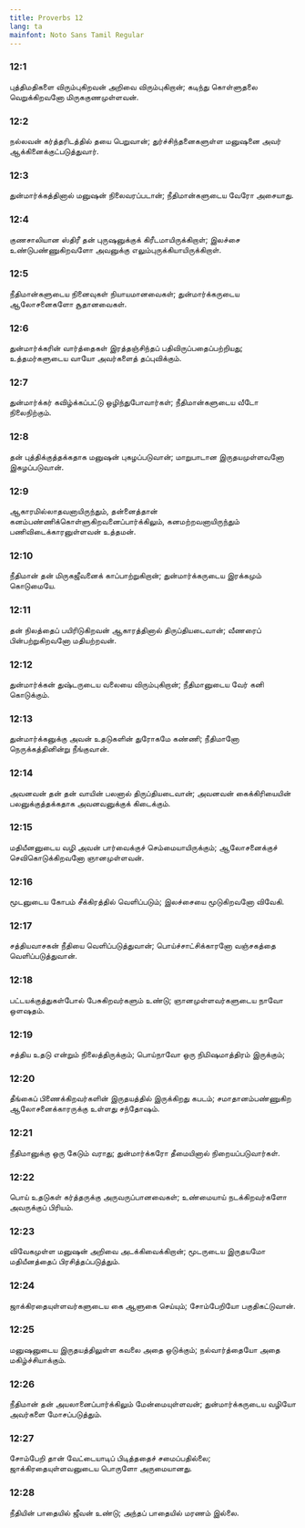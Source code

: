 ```yaml
---
title: Proverbs 12
lang: ta
mainfont: Noto Sans Tamil Regular
---
```


###  12:1

புத்திமதிகளை விரும்புகிறவன் அறிவை விரும்புகிறான்; கடிந்து கொள்ளுதலை வெறுக்கிறவனோ மிருககுணமுள்ளவன்.

###  12:2

நல்லவன் கர்த்தரிடத்தில் தயை பெறுவான்; துர்ச்சிந்தனைகளுள்ள மனுஷனை அவர் ஆக்கினைக்குட்படுத்துவார்.

###  12:3

துன்மார்க்கத்தினால் மனுஷன் நிலைவரப்படான்; நீதிமான்களுடைய வேரோ அசையாது.

###  12:4

குணசாலியான ஸ்திரீ தன் புருஷனுக்குக் கிரீடமாயிருக்கிறாள்; இலச்சை உண்டுபண்ணுகிறவளோ அவனுக்கு எலும்புருக்கியாயிருக்கிறாள்.

###  12:5

நீதிமான்களுடைய நினைவுகள் நியாயமானவைகள்; துன்மார்க்கருடைய ஆலோசனைகளோ சூதானவைகள்.

###  12:6

துன்மார்க்கரின் வார்த்தைகள் இரத்தஞ்சிந்தப் பதிவிருப்பதைப்பற்றியது; உத்தமர்களுடைய வாயோ அவர்களைத் தப்புவிக்கும்.

###  12:7

துன்மார்க்கர் கவிழ்க்கப்பட்டு ஒழிந்துபோவார்கள்; நீதிமான்களுடைய வீடோ நிலைநிற்கும்.

###  12:8

தன் புத்திக்குத்தக்கதாக மனுஷன் புகழப்படுவான்; மாறுபாடான இருதயமுள்ளவனோ இகழப்படுவான்.

###  12:9

ஆகாரமில்லாதவனாயிருந்தும், தன்னைத்தான் கனம்பண்ணிக்கொள்ளுகிறவனைப்பார்க்கிலும், கனமற்றவனாயிருந்தும் பணிவிடைக்காரனுள்ளவன் உத்தமன்.

###  12:10

நீதிமான் தன் மிருகஜீவனைக் காப்பாற்றுகிறான்; துன்மார்க்கருடைய இரக்கமும் கொடுமையே.

###  12:11

தன் நிலத்தைப் பயிரிடுகிறவன் ஆகாரத்தினால் திருப்தியடைவான்; வீணரைப் பின்பற்றுகிறவனோ மதியற்றவன்.

###  12:12

துன்மார்க்கன் துஷ்டருடைய வலையை விரும்புகிறான்; நீதிமானுடைய வேர் கனி கொடுக்கும்.

###  12:13

துன்மார்க்கனுக்கு அவன் உதடுகளின் துரோகமே கண்ணி; நீதிமானோ நெருக்கத்தினின்று நீங்குவான்.

###  12:14

அவனவன் தன் தன் வாயின் பலனால் திருப்தியடைவான்; அவனவன் கைக்கிரியையின் பலனுக்குத்தக்கதாக அவனவனுக்குக் கிடைக்கும்.

###  12:15

மதியீனனுடைய வழி அவன் பார்வைக்குச் செம்மையாயிருக்கும்; ஆலோசனைக்குச் செவிகொடுக்கிறவனோ ஞானமுள்ளவன்.

###  12:16

மூடனுடைய கோபம் சீக்கிரத்தில் வெளிப்படும்; இலச்சையை மூடுகிறவனோ விவேகி.

###  12:17

சத்தியவாசகன் நீதியை வெளிப்படுத்துவான்; பொய்ச்சாட்சிக்காரனோ வஞ்சகத்தை வெளிப்படுத்துவான்.

###  12:18

பட்டயக்குத்துகள்போல் பேசுகிறவர்களும் உண்டு; ஞானமுள்ளவர்களுடைய நாவோ ஒளஷதம்.

###  12:19

சத்திய உதடு என்றும் நிலைத்திருக்கும்; பொய்நாவோ ஒரு நிமிஷமாத்திரம் இருக்கும்;

###  12:20

தீங்கைப் பிணைக்கிறவர்களின் இருதயத்தில் இருக்கிறது கபடம்; சமாதானம்பண்ணுகிற ஆலோசனைக்காரருக்கு உள்ளது சந்தோஷம்.

###  12:21

நீதிமானுக்கு ஒரு கேடும் வராது; துன்மார்க்கரோ தீமையினால் நிறையப்படுவார்கள்.

###  12:22

பொய் உதடுகள் கர்த்தருக்கு அருவருப்பானவைகள்; உண்மையாய் நடக்கிறவர்களோ அவருக்குப் பிரியம்.

###  12:23

விவேகமுள்ள மனுஷன் அறிவை அடக்கிவைக்கிறான்; மூடருடைய இருதயமோ மதியீனத்தைப் பிரசித்தப்படுத்தும்.

###  12:24

ஜாக்கிரதையுள்ளவர்களுடைய கை ஆளுகை செய்யும்; சோம்பேறியோ பகுதிகட்டுவான்.

###  12:25

மனுஷனுடைய இருதயத்திலுள்ள கவலை அதை ஒடுக்கும்; நல்வார்த்தையோ அதை மகிழ்ச்சியாக்கும்.

###  12:26

நீதிமான் தன் அயலானைப்பார்க்கிலும் மேன்மையுள்ளவன்; துன்மார்க்கருடைய வழியோ அவர்களை மோசப்படுத்தும்.

###  12:27

சோம்பேறி தான் வேட்டையாடிப் பிடித்ததைச் சமைப்பதில்லை; ஜாக்கிரதையுள்ளவனுடைய பொருளோ அருமையானது.

###  12:28

நீதியின் பாதையில் ஜீவன் உண்டு; அந்தப் பாதையில் மரணம் இல்லை.

